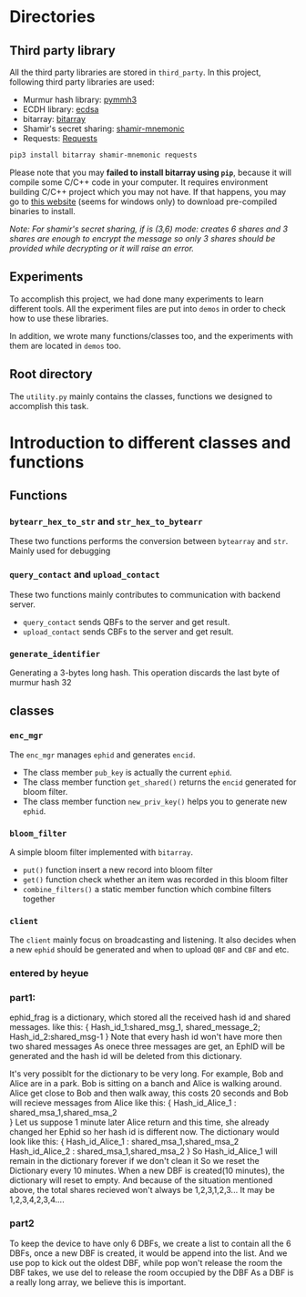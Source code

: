 # Directories

## Third party library

All the third party libraries are stored in `third_party`.
In this project, following third party libraries are used:

+ Murmur hash library: [pymmh3](https://github.com/wc-duck/pymmh3)
+ ECDH library: [ecdsa](https://github.com/tlsfuzzer/python-ecdsa)
+ bitarray: [bitarray](https://pypi.org/project/bitarray/)
+ Shamir's secret sharing: [shamir-mnemonic](https://github.com/trezor/python-shamir-mnemonic)
+ Requests: [Requests](https://docs.python-requests.org/en/master/)

```bash
pip3 install bitarray shamir-mnemonic requests
```

Please note that you may **failed to install bitarray using `pip`**, because it will compile some C/C++ code in your computer. It requires environment building C/C++ project which you may not have. If that happens, you may go to [this website](https://www.lfd.uci.edu/~gohlke/pythonlibs/#bitarray) (seems for windows only) to download pre-compiled binaries to install.

*Note: For shamir's secret sharing, if is (3,6) mode: creates 6 shares and 3 shares are enough to encrypt the message so only 3 shares should be provided while decrypting or it will raise an error.*

## Experiments

To accomplish this project, we had done many experiments to learn different tools. All the experiment files are put into `demos` in order to check how to use these libraries. 

In addition, we wrote many functions/classes too, and the experiments with them are located in `demos` too.

## Root directory

The `utility.py` mainly contains the classes, functions we designed to accomplish this task.


# Introduction to different classes and functions

## Functions

### `bytearr_hex_to_str` and `str_hex_to_bytearr`

These two functions performs the conversion between `bytearray` and `str`. Mainly used for debugging


### `query_contact` and `upload_contact`

These two functions mainly contributes to communication with backend server.

+ `query_contact` sends QBFs to the server and get result.
+ `upload_contact` sends CBFs to the server and get result.


### `generate_identifier`

Generating a 3-bytes long hash. This operation discards the last byte of murmur hash 32

## classes

### `enc_mgr`

The `enc_mgr` manages `ephid` and generates `encid`. 

+ The class member `pub_key` is actually the current `ephid`. 
+ The class member function `get_shared()` returns the `encid` generated for bloom filter.
+ The class member function `new_priv_key()` helps you to generate new `ephid`.

### `bloom_filter`

A simple bloom filter implemented with `bitarray`. 

+ `put()` function insert a new record into bloom filter
+ `get()` function check whether an item was recorded in this bloom filter
+ `combine_filters()` a static member function which combine filters together

### `client`  

The `client` mainly focus on broadcasting and listening. It also decides when a new `ephid` should be generated and when to upload `QBF` and `CBF` and etc.


### entered by heyue
### part1:

ephid_frag is a dictionary, which stored all the received hash id and shared messages.
like this:
{
Hash_id_1:shared_msg_1, shared_message_2;
Hash_id_2:shared_msg-1
 }
 Note that every hash id won't have more then two shared messages
 As onece three messages are get, an EphID will be generated and the hash id
 will be deleted from this dictionary.

 It's very possiblt for the dictionary to be very long.
 For example, Bob and Alice are in a park.
 Bob is sitting on a banch and Alice is walking around.
 Alice get close to Bob and then walk away, this costs 20 seconds
 and Bob will recieve messages from Alice like this:
 {
 Hash_id_Alice_1 : shared_msa_1,shared_msa_2   
 }
 Let us suppose 1 minute later Alice return and this time,
 she already changed her Ephid so her hash id is different now.
 The dictionary would look like this:
 {
 Hash_id_Alice_1 : shared_msa_1,shared_msa_2  
 Hash_id_Alice_2 : shared_msa_1,shared_msa_2
 }
 So Hash_id_Alice_1 will remain in the dictionary forever if we don't clean it
 So we reset the Dictionary every 10 minutes.
 When a new DBF is created(10 minutes), the dictionary will reset to empty.
 And because of the situation mentioned above, the total shares recieved won't always be
 1,2,3,1,2,3... 
 It may be 1,2,3,4,2,3,4....


### part2
To keep the device to have only 6 DBFs,
we create a list to contain all the 6 DBFs,
once a new DBF is created, it would be append into the list.
And we use pop to kick out the oldest DBF, while pop won't release
the room the DBF takes, we use del to release the room occupied by the DBF
As a DBF is a really long array, we believe this is important.

